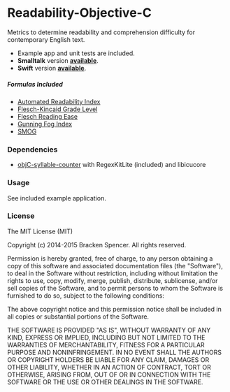 Readability-Objective-C
=======================

Metrics to determine readability and comprehension difficulty for contemporary English text.

* Example app and unit tests are included.
* **Smalltalk** version **[available](http://bracken-dev.github.io/Readability-Smalltalk/)**.
* **Swift** version **[available](http://bracken-dev.github.io/Readability-Swift/)**.

##### Formulas Included

* [Automated Readability Index](http://en.wikipedia.org/wiki/Automated_Readability_Index)
* [Flesch-Kincaid Grade Level](http://en.wikipedia.org/wiki/Flesch–Kincaid_readability_tests)
* [Flesch Reading Ease](http://en.wikipedia.org/wiki/Flesch–Kincaid_readability_tests)
* [Gunning Fog Index](http://en.wikipedia.org/wiki/Gunning_fog_index)
* [SMOG](http://en.wikipedia.org/wiki/SMOG)

### Dependencies

* [objC-syllable-counter](https://github.com/bracken-dev/objC-syllable-counter.git) with RegexKitLite (included) and libicucore

### Usage

See included example application.

### License

The MIT License (MIT)

Copyright (c) 2014-2015 Bracken Spencer. All rights reserved.

Permission is hereby granted, free of charge, to any person obtaining a copy of this software and associated documentation files (the "Software"), to deal in the Software without restriction, including without limitation the rights to use, copy, modify, merge, publish, distribute, sublicense, and/or sell copies of the Software, and to permit persons to whom the Software is furnished to do so, subject to the following conditions:

The above copyright notice and this permission notice shall be included in all copies or substantial portions of the Software.

THE SOFTWARE IS PROVIDED "AS IS", WITHOUT WARRANTY OF ANY KIND, EXPRESS OR IMPLIED, INCLUDING BUT NOT LIMITED TO THE WARRANTIES OF MERCHANTABILITY, FITNESS FOR A PARTICULAR PURPOSE AND NONINFRINGEMENT. IN NO EVENT SHALL THE AUTHORS OR COPYRIGHT HOLDERS BE LIABLE FOR ANY CLAIM, DAMAGES OR OTHER LIABILITY, WHETHER IN AN ACTION OF CONTRACT, TORT OR OTHERWISE, ARISING FROM, OUT OF OR IN CONNECTION WITH THE SOFTWARE OR THE USE OR OTHER DEALINGS IN THE SOFTWARE.